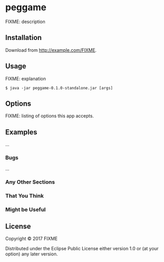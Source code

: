 # peggame

FIXME: description

## Installation

Download from http://example.com/FIXME.

## Usage

FIXME: explanation

    $ java -jar peggame-0.1.0-standalone.jar [args]

## Options

FIXME: listing of options this app accepts.

## Examples

...

### Bugs

...

### Any Other Sections
### That You Think
### Might be Useful

## License

Copyright © 2017 FIXME

Distributed under the Eclipse Public License either version 1.0 or (at
your option) any later version.
